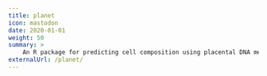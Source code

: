 ```yaml
---
title: planet
icon: mastodon
date: 2020-01-01
weight: 50
summary: >
    An R package for predicting cell composition using placental DNA methylation data. Associated with PhD thesis. [docs](https://victoryuan.com/planet/) [source](https://github.com/wvictor14/planet)
externalUrl: /planet/
---
```

